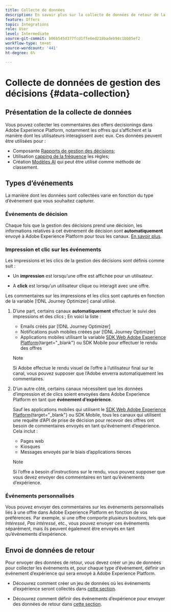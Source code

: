 ```yaml
---
title: Collecte de données
description: En savoir plus sur la collecte de données de retour de la gestion de la décision
feature: Offers
topic: Integrations
role: User
level: Intermediate
source-git-commit: b06b545d377fcd1ffe6ed218badeb94c1bb85ef2
workflow-type: tm+mt
source-wordcount: '441'
ht-degree: 6%

---
```


# Collecte de données de gestion des décisions {#data-collection}

## Présentation de la collecte de données

Vous pouvez collecter les commentaires des offers decisionings dans Adobe Experience Platform, notamment les offres qui s’affichent et la manière dont les utilisateurs interagissent avec eux. Ces données peuvent être utilisées pour :
* Composante [Rapports de gestion des décisions](../reports/get-started-events.md);
* Utilisation [capping de la fréquence](../offer-library/add-constraints.md#capping) les règles;
* Création [Modèles AI](../ranking/create-ranking-strategies.md) qui peut être utilisé comme méthode de classement.

## Types d’événements

La manière dont les données sont collectées varie en fonction du type d’événement que vous souhaitez capturer.

### Événements de décision

Chaque fois que la gestion des décisions prend une décision, les informations relatives à cet événement de décision sont **automatiquement** envoyé à Adobe Experience Platform pour tous les canaux. [En savoir plus](../reports/get-started-events.md).

### Impression et clic sur les événements

Les impressions et les clics de la gestion des décisions sont définis comme suit :

* Un **impression** est lorsqu’une offre est affichée pour un utilisateur.

* A **click** est lorsqu’un utilisateur clique ou interagit avec une offre.

Les commentaires sur les impressions et les clics sont capturés en fonction de la variable [!DNL Journey Optimizer] canal utilisé.

1. D’une part, certains canaux **automatiquement** effectuer le suivi des impressions et des clics ; En voici la liste :

   * Emails créés par [!DNL Journey Optimizer]
   * Notifications push mobiles créées par [!DNL Journey Optimizer]
   * Applications mobiles utilisant la variable [SDK Web Adobe Experience Platform](https://experienceleague.adobe.com/docs/experience-platform/edge/web-sdk-faq.html?lang=fr#what-is-adobe-experience-platform-web-sdk%3F){target="_blank"} ou SDK Mobile<!--TBC--> pour effectuer le rendu des offres <!--need more info + link-->

   >[!NOTE]
   >
   >Si Adobe effectue le rendu visuel de l’offre à l’utilisateur final sur le canal, vous pouvez supposer que l’Adobe enverra automatiquement les commentaires.

1. D’un autre côté, certains canaux nécessitent que les données d’impression et de clics soient envoyées dans Adobe Experience Platform en tant que **événement d’expérience**.

   Sauf les applications mobiles qui utilisent le [SDK Web Adobe Experience Platform](https://experienceleague.adobe.com/docs/experience-platform/edge/web-sdk-faq.html?lang=fr#what-is-adobe-experience-platform-web-sdk%3F){target="_blank"} ou SDK Mobile<!--TBC-->, tous les canaux qui utilisent une requête d’API de prise de décision pour recevoir des offres ont besoin de commentaires envoyés en tant qu’événement d’expérience. Cela inclut :

   * Pages web
   * Kiosques
   * Messages envoyés par le biais d’applications tierces

   >[!NOTE]
   >
   >Si l’offre a besoin d’instructions sur le rendu, vous pouvez supposer que vous devez envoyer des commentaires en tant qu’événements d’expérience.

### Événements personnalisés

Vous pouvez envoyer des commentaires sur les événements personnalisés liés à une offre dans Adobe Experience Platform en fonction de vos préférences. Par exemple, si une offre comporte plusieurs boutons, tels que *Intéressé*, *Pas intéressé*, etc., vous pouvez envoyer ces événements séparément, mais ils peuvent également être envoyés en tant qu’événements d’expérience. <!--Not sure to get that part. How feedback is collected in the first case, i.e. when events are sent in separately? Does it mean the customer just handles it the wau he wants?-->

## Envoi de données de retour

Pour envoyer des données de retour, vous devez créer un jeu de données pour collecter les événements et, pour chaque type d’événement, définir un événement d’expérience qui sera envoyé à Adobe Experience Platform.

* Découvrez comment créer un jeu de données où les événements d’expérience seront collectés dans [cette section](create-dataset.md).

* Découvrez comment définir des événements d’expérience pour envoyer des données de retour dans [cette section](schema-requirement.md).

